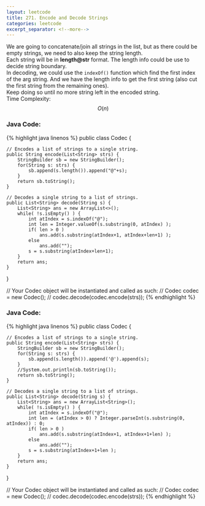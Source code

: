 ```yaml
---
layout: leetcode
title: 271. Encode and Decode Strings
categories: leetcode
excerpt_separator: <!--more-->
---
```

We are going to concatenate/join all strings in the list, but as there could be empty strings, we need to also keep the string length.  
Each string will be in **length@str** format. The length info could be use to decide string boundary.  
In decoding, we could use the `indexOf()` function which find the first index of the arg string. And we have the length info to get the first string (also cut the first string from the remaining ones).  
Keep doing so until no more string left in the encoded string.  
Time Complexity: $$O(n)$$
<!--more-->
### Java Code:
{% highlight java linenos %}
public class Codec {

    // Encodes a list of strings to a single string.
    public String encode(List<String> strs) {
        StringBuilder sb = new StringBuilder();
        for(String s: strs) {
            sb.append(s.length()).append("@"+s);
        }
        return sb.toString();
    }

    // Decodes a single string to a list of strings.
    public List<String> decode(String s) {
        List<String> ans = new ArrayList<>();
        while( !s.isEmpty() ) {
            int atIndex = s.indexOf("@");
            int len = Integer.valueOf(s.substring(0, atIndex) );
            if( len > 0 )
                ans.add(s.substring(atIndex+1, atIndex+len+1) );
            else
                ans.add("");
            s = s.substring(atIndex+len+1);
        }
        return ans;
    }
}

// Your Codec object will be instantiated and called as such:
// Codec codec = new Codec();
// codec.decode(codec.encode(strs));
{% endhighlight %}
### Java Code:
{% highlight java linenos %}
public class Codec {

    // Encodes a list of strings to a single string.
    public String encode(List<String> strs) {
        StringBuilder sb = new StringBuilder();
        for(String s: strs) {
            sb.append(s.length()).append('@').append(s);
        }
        //System.out.println(sb.toString());
        return sb.toString();
    }

    // Decodes a single string to a list of strings.
    public List<String> decode(String s) {
        List<String> ans = new ArrayList<String>();
        while( !s.isEmpty() ) {
            int atIndex = s.indexOf("@");
            int len = (atIndex > 0) ? Integer.parseInt(s.substring(0, atIndex)) : 0;
            if( len > 0 )
                ans.add(s.substring(atIndex+1, atIndex+1+len) );
            else
                ans.add("");
            s = s.substring(atIndex+1+len );
        }
        return ans;
    }
}

// Your Codec object will be instantiated and called as such:
// Codec codec = new Codec();
// codec.decode(codec.encode(strs));
{% endhighlight %}

